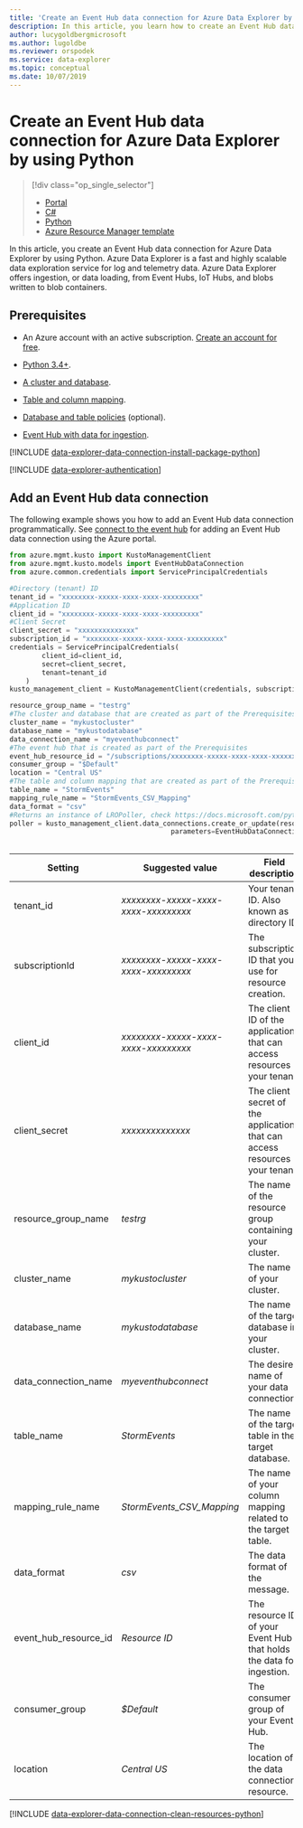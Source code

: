 ```yaml
---
title: 'Create an Event Hub data connection for Azure Data Explorer by using Python'
description: In this article, you learn how to create an Event Hub data connection for Azure Data Explorer by using Python.
author: lucygoldbergmicrosoft
ms.author: lugoldbe
ms.reviewer: orspodek
ms.service: data-explorer
ms.topic: conceptual
ms.date: 10/07/2019
---
```


# Create an Event Hub data connection for Azure Data Explorer by using Python

> [!div class="op_single_selector"]
> * [Portal](ingest-data-event-hub.md)
> * [C#](data-connection-event-hub-csharp.md)
> * [Python](data-connection-event-hub-python.md)
> * [Azure Resource Manager template](data-connection-event-hub-resource-manager.md)

In this article, you create an Event Hub data connection for Azure Data Explorer by using Python. Azure Data Explorer is a fast and highly scalable data exploration service for log and telemetry data. Azure Data Explorer offers ingestion, or data loading, from Event Hubs, IoT Hubs, and blobs written to blob containers.

## Prerequisites

* An Azure account with an active subscription. [Create an account for free](https://azure.microsoft.com/free/?ref=microsoft.com&utm_source=microsoft.com&utm_medium=docs&utm_campaign=visualstudio).

* [Python 3.4+](https://www.python.org/downloads/).

* [A cluster and database](create-cluster-database-python.md).

* [Table and column mapping](net-standard-ingest-data.md#create-a-table-on-your-test-cluster).

* [Database and table policies](database-table-policies-python.md) (optional).

* [Event Hub with data for ingestion](ingest-data-event-hub.md#create-an-event-hub).

[!INCLUDE [data-explorer-data-connection-install-package-python](includes/data-explorer-data-connection-install-package-python.md)]

[!INCLUDE [data-explorer-authentication](includes/data-explorer-authentication.md)]

## Add an Event Hub data connection

The following example shows you how to add an Event Hub data connection programmatically. See [connect to the event hub](ingest-data-event-hub.md#connect-to-the-event-hub) for adding an Event Hub data connection using the Azure portal.

```Python
from azure.mgmt.kusto import KustoManagementClient
from azure.mgmt.kusto.models import EventHubDataConnection
from azure.common.credentials import ServicePrincipalCredentials

#Directory (tenant) ID
tenant_id = "xxxxxxxx-xxxxx-xxxx-xxxx-xxxxxxxxx"
#Application ID
client_id = "xxxxxxxx-xxxxx-xxxx-xxxx-xxxxxxxxx"
#Client Secret
client_secret = "xxxxxxxxxxxxxx"
subscription_id = "xxxxxxxx-xxxxx-xxxx-xxxx-xxxxxxxxx"
credentials = ServicePrincipalCredentials(
        client_id=client_id,
        secret=client_secret,
        tenant=tenant_id
    )
kusto_management_client = KustoManagementClient(credentials, subscription_id)

resource_group_name = "testrg"
#The cluster and database that are created as part of the Prerequisites
cluster_name = "mykustocluster"
database_name = "mykustodatabase"
data_connection_name = "myeventhubconnect"
#The event hub that is created as part of the Prerequisites
event_hub_resource_id = "/subscriptions/xxxxxxxx-xxxxx-xxxx-xxxx-xxxxxxxxx/resourceGroups/xxxxxx/providers/Microsoft.EventHub/namespaces/xxxxxx/eventhubs/xxxxxx";
consumer_group = "$Default"
location = "Central US"
#The table and column mapping that are created as part of the Prerequisites
table_name = "StormEvents"
mapping_rule_name = "StormEvents_CSV_Mapping"
data_format = "csv"
#Returns an instance of LROPoller, check https://docs.microsoft.com/python/api/msrest/msrest.polling.lropoller?view=azure-python
poller = kusto_management_client.data_connections.create_or_update(resource_group_name=resource_group_name, cluster_name=cluster_name, database_name=database_name, data_connection_name=data_connection_name,
                                        parameters=EventHubDataConnection(event_hub_resource_id=event_hub_resource_id, consumer_group=consumer_group, location=location,
                                                                            table_name=table_name, mapping_rule_name=mapping_rule_name, data_format=data_format))
```

|**Setting** | **Suggested value** | **Field description**|
|---|---|---|
| tenant_id | *xxxxxxxx-xxxxx-xxxx-xxxx-xxxxxxxxx* | Your tenant ID. Also known as directory ID.|
| subscriptionId | *xxxxxxxx-xxxxx-xxxx-xxxx-xxxxxxxxx* | The subscription ID that you use for resource creation.|
| client_id | *xxxxxxxx-xxxxx-xxxx-xxxx-xxxxxxxxx* | The client ID of the application that can access resources in your tenant.|
| client_secret | *xxxxxxxxxxxxxx* | The client secret of the application that can access resources in your tenant. |
| resource_group_name | *testrg* | The name of the resource group containing your cluster.|
| cluster_name | *mykustocluster* | The name of your cluster.|
| database_name | *mykustodatabase* | The name of the target database in your cluster.|
| data_connection_name | *myeventhubconnect* | The desired name of your data connection.|
| table_name | *StormEvents* | The name of the target table in the target database.|
| mapping_rule_name | *StormEvents_CSV_Mapping* | The name of your column mapping related to the target table.|
| data_format | *csv* | The data format of the message.|
| event_hub_resource_id | *Resource ID* | The resource ID of your Event Hub that holds the data for ingestion. |
| consumer_group | *$Default* | The consumer group of your Event Hub.|
| location | *Central US* | The location of the data connection resource.|

[!INCLUDE [data-explorer-data-connection-clean-resources-python](includes/data-explorer-data-connection-clean-resources-python.md)]
